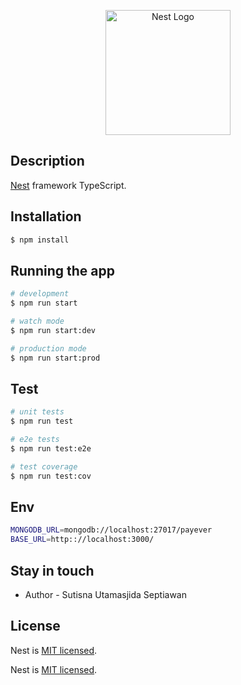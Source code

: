 <p align="center">
  <a href="http://nestjs.com/" target="blank"><img src="https://nestjs.com/img/logo-small.svg" width="200" alt="Nest Logo" /></a>
</p>

## Description

[Nest](https://github.com/nestjs/nest) framework TypeScript.

## Installation

```bash
$ npm install
```

## Running the app

```bash
# development
$ npm run start

# watch mode
$ npm run start:dev

# production mode
$ npm run start:prod
```

## Test

```bash
# unit tests
$ npm run test

# e2e tests
$ npm run test:e2e

# test coverage
$ npm run test:cov
```

## Env 

```bash 
MONGODB_URL=mongodb://localhost:27017/payever
BASE_URL=http:://localhost:3000/
```

## Stay in touch

- Author - Sutisna Utamasjida Septiawan

## License

Nest is [MIT licensed](LICENSE).

Nest is [MIT licensed](LICENSE).
